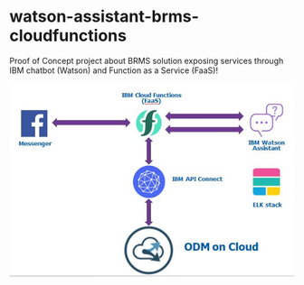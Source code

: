 # watson-assistant-brms-cloudfunctions
Proof of Concept project about BRMS solution exposing services through IBM chatbot (Watson) and Function as a Service (FaaS)!

![alt text](https://github.com/yanaisama/watson-assistant-brms-cloudfunctions/blob/master/topology.JPG)
